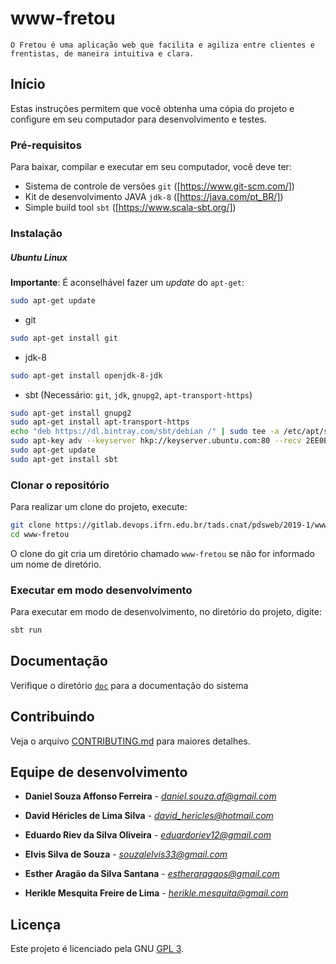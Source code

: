 # www-fretou

`O Fretou é uma aplicação web que facilita e agiliza entre clientes e frentistas, de maneira intuitiva e clara.`

## Início

Estas instruções permitem que você obtenha uma cópia do projeto e configure
em seu computador para desenvolvimento e testes.


### Pré-requisitos

Para baixar, compilar e executar em seu computador, você deve ter:

- Sistema de controle de versões `git` ([https://www.git-scm.com/])
- Kit de desenvolvimento JAVA `jdk-8` ([https://java.com/pt_BR/])
- Simple build tool `sbt` ([https://www.scala-sbt.org/])

### Instalação

##### Ubuntu Linux

**Importante**: É aconselhável fazer um _update_ do `apt-get`:
```sh
sudo apt-get update
```

- git

```sh
sudo apt-get install git
```

- jdk-8

```sh
sudo apt-get install openjdk-8-jdk
```

- sbt (Necessário: `git`, `jdk`, `gnupg2`, `apt-transport-https`)

```sh
sudo apt-get install gnupg2
sudo apt-get install apt-transport-https
echo "deb https://dl.bintray.com/sbt/debian /" | sudo tee -a /etc/apt/sources.list.d/sbt.list
sudo apt-key adv --keyserver hkp://keyserver.ubuntu.com:80 --recv 2EE0EA64E40A89B84B2DF73499E82A75642AC823
sudo apt-get update
sudo apt-get install sbt
```

### Clonar o repositório

Para realizar um clone do projeto, execute:

```sh
git clone https://gitlab.devops.ifrn.edu.br/tads.cnat/pdsweb/2019-1/www-fretou.git
cd www-fretou
```

O clone do git cria um diretório chamado `www-fretou` se não for informado um
nome de diretório.

### Executar em modo desenvolvimento

Para executar em modo de desenvolvimento,
no diretório do projeto, digite:

```sh
sbt run
```

## Documentação

Verifique o diretório [`doc`](./doc/) para a documentação do sistema

## Contribuindo

Veja o arquivo [CONTRIBUTING.md](CONTRIBUTING.md) para maiores detalhes.

## Equipe de desenvolvimento

* **Daniel Souza Affonso Ferreira** - *daniel.souza.af@gmail.com*

* **David Héricles de Lima Silva** - *david_hericles@hotmail.com*

* **Eduardo Riev da Silva Oliveira** - *eduardoriev12@gmail.com*

* **Elvis Silva de Souza** - *souzalelvis33@gmail.com*

* **Esther Aragão da Silva Santana** - *estheraragaos@gmail.com*

* **Herikle Mesquita Freire de Lima** - *herikle.mesquita@gmail.com*
## Licença

Este projeto é licenciado pela GNU [GPL 3](LICENSE.md).
